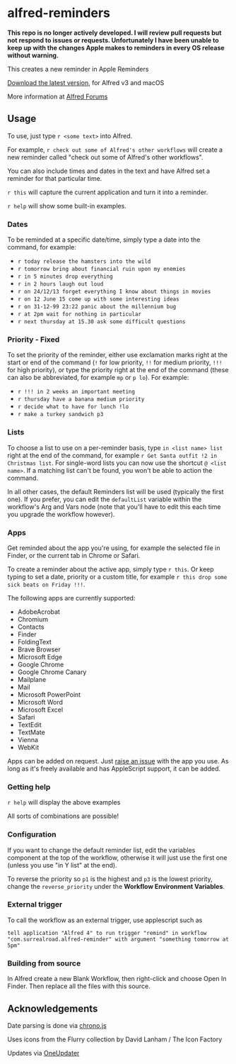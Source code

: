 alfred-reminders
================

**This repo is no longer actively developed. I will review pull requests but not respond to issues or requests. Unfortunately I have been unable to keep up with the changes Apple makes to reminders in every OS release without warning.**

This creates a new reminder in Apple Reminders

[Download the latest version](https://github.com/surrealroad/alfred-reminders/releases/latest), for Alfred v3 and macOS

More information at [Alfred Forums](http://www.alfredforum.com/topic/917-reminders/)

## Usage
To use, just type `r <some text>` into Alfred.

For example, `r check out some of Alfred's other workflows` will create a new reminder called "check out some of Alfred's other workflows". 

You can also include times and dates in the text and have Alfred set a reminder for that particular time.

`r this` will capture the current application and turn it into a reminder.

`r help` will show some built-in examples.

### Dates
To be reminded at a specific date/time, simply type a date into the command, for example:

- `r today release the hamsters into the wild`
- `r tomorrow bring about financial ruin upon my enemies`
- `r in 5 minutes drop everything`
- `r in 2 hours laugh out loud`
- `r on 24/12/13 forget everything I know about things in movies`
- `r on 12 June 15 come up with some interesting ideas`
- `r on 31-12-99 23:22 panic about the millennium bug`
- `r at 2pm wait for nothing in particular`
- `r next thursday at 15.30 ask some difficult questions`

### Priority - Fixed

To set the priority of the reminder, either use exclamation marks right at the start or end of the command (`!` for low priority, `!!` for medium priority, `!!!` for high priority), or type the priority right at the end of the command (these can also be abbreviated, for example `mp` or `p lo`). For example:

- `r !!! in 2 weeks an important meeting`
- `r thursday have a banana medium priority`
- `r decide what to have for lunch !lo`
- `r make a turkey sandwich p3`

### Lists

To choose a list to use on a per-reminder basis, type `in <list name> list` right at the end of the command, for example `r Get Santa outfit !2 in Christmas list`. For single-word lists you can now use the shortcut `@ <list name>`. If a matching list can't be found, you won't be able to action the command.

In all other cases, the default Reminders list will be used (typically the first one). If you prefer, you can edit the `defaultList` variable within the workflow's Arg and Vars node (note that you'll have to edit this each time you upgrade the workflow however).

### Apps
Get reminded about the app you're using, for example the selected file in Finder, or the current tab in Chrome or Safari.

To create a reminder about the active app, simply type `r this`. Or keep typing to set a date, priority or a custom title, for example `r this drop some sick beats on Friday !!!`.

The following apps are currently supported:

- AdobeAcrobat
- Chromium
- Contacts
- Finder
- FoldingText
- Brave Browser
- Microsoft Edge
- Google Chrome
- Google Chrome Canary
- Mailplane
- Mail
- Microsoft PowerPoint
- Microsoft Word
- Microsoft Excel
- Safari
- TextEdit
- TextMate
- Vienna
- WebKit

Apps can be added on request. Just [raise an issue](https://github.com/surrealroad/alfred-reminders/issues/new) with the app you use. As long as it's freely available and has AppleScript support, it can be added.

### Getting help

`r help` will display the above examples

All sorts of combinations are possible!

### Configuration
If you want to change the default reminder list, edit the variables component at the top of the workflow, otherwise it will just use the first one (unless you use "in Y list" at the end).

To reverse the priority so `p1` is the highest and `p3` is the lowest priority, change the `reverse_priority` under the **Workflow Environment Variables**.

### External trigger
To call the workflow as an external trigger, use applescript such as
```
tell application "Alfred 4" to run trigger "remind" in workflow "com.surrealroad.alfred-reminder" with argument "something tomorrow at 5pm"
```

### Building from source
In Alfred create a new Blank Workflow, then right-click and choose Open In Finder. Then replace all the files with this source.

## Acknowledgements
Date parsing is done via [chrono.js](https://github.com/wanasit/chrono)

Uses icons from the Flurry collection by David Lanham / The Icon Factory

Updates via [OneUpdater](https://github.com/vitorgalvao/alfred-workflows/tree/master/OneUpdater)
